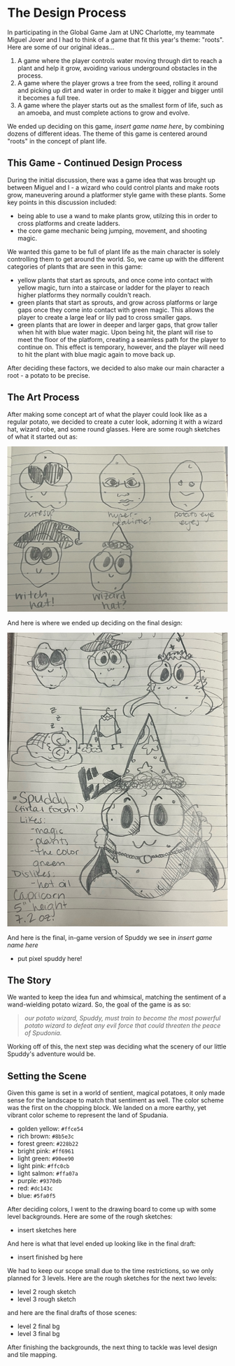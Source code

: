 # The Design Process
In participating in the Global Game Jam at UNC Charlotte, my teammate Miguel Jover and I had to think of a game that fit this year's theme: "roots". Here are some of our original ideas...
1. A game where the player controls water moving through dirt to reach a plant and help it grow, avoiding various underground obstacles in the process.
2. A game where the player grows a tree from the seed, rolling it around and picking up dirt and water in order to make it bigger and bigger until it becomes a full tree.
3. A game where the player starts out as the smallest form of life, such as an amoeba, and must complete actions to grow and evolve.

We ended up deciding on this game, *insert game name here*, by combining dozens of different ideas. The theme of this game is centered around "roots" in the concept of plant life.

## This Game - Continued Design Process
During the initial discussion, there was a game idea that was brought up between Miguel and I - a wizard who could control plants and make roots grow, maneuvering around a platformer style game with these plants. Some key points in this discussion included:

- being able to use a wand to make plants grow, utilzing this in order to cross platforms and create ladders.
- the core game mechanic being jumping, movement, and shooting magic.

We wanted this game to be full of plant life as the main character is solely controlling them to get around the world. So, we came up with the different categories of plants that are seen in this game:

- yellow plants that start as sprouts, and once come into contact with yellow magic, turn into a staircase or ladder for the player to reach higher platforms they normally couldn't reach.
- green plants that start as sprouts, and grow across platforms or large gaps once they come into contact with green magic. This allows the player to create a large leaf or lily pad to cross smaller gaps.
- green plants that are lower in deeper and larger gaps, that grow taller when hit with blue water magic. Upon being hit, the plant will rise to meet the floor of the platform, creating a seamless path for the player to continue on. This effect is temporary, however, and the player will need to hit the plant with blue magic again to move back up.

After deciding these factors, we decided to also make our main character a root - a potato to be precise. 

## The Art Process
After making some concept art of what the player could look like as a regular potato, we decided to create a cuter look, adorning it with a wizard hat, wizard robe, and some round glasses. Here are some rough sketches of what it started out as:

![Potato Rough Drafts](/Assets/Design/Gameplay/potato-rough-draft.jpg)

And here is where we ended up deciding on the final design:

![Spuddy Final Draft](/Assets/Design/Gameplay/potato-final-draft.jpg)

And here is the final, in-game version of Spuddy we see in *insert game name here*

- put pixel spuddy here!

## The Story
We wanted to keep the idea fun and whimsical, matching the sentiment of a wand-wielding potato wizard. So, the goal of the game is as so: 
> *our potato wizard, Spuddy, must train to become the most powerful potato wizard to defeat any evil force that could threaten the peace of Spudonia.*

Working off of this, the next step was deciding what the scenery of our little Spuddy's adventure would be.

## Setting the Scene
Given this game is set in a world of sentient, magical potatoes, it only made sense for the landscape to match that sentiment as well. The color scheme was the first on the chopping block. We landed on a more earthy, yet vibrant color scheme to represent the land of Spudania.

- golden yellow: `#ffce54`	
- rich brown: `#8b5e3c`
- forest green: `#228b22`
- bright pink: `#ff6961`
- light green: `#90ee90`
- light pink: `#ffc0cb`
- light salmon: `#ffa07a`
- purple: `#9370db`
- red: `#dc143c`
- blue: `#5fa0f5`

After deciding colors, I went to the drawing board to come up with some level backgrounds. Here are some of the rough sketches:

- insert sketches here

And here is what that level ended up looking like in the final draft:

- insert finished bg here

We had to keep our scope small due to the time restrictions, so we only planned for 3 levels. Here are the rough sketches for the next two levels:

- level 2 rough sketch
- level 3 rough sketch

and here are the final drafts of those scenes:

- level 2 final bg
- level 3 final bg

After finishing the backgrounds, the next thing to tackle was level design and tile mapping. 



